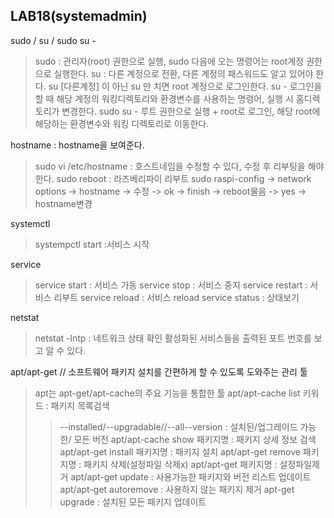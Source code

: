 ## LAB18(systemadmin)
sudo / su / sudo su -
> sudo : 관리자(root) 권한으로 실행, sudo 다음에 오는 명령어는 root계정 권한으로 실행한다.
> su : 다른 계정으로 전환, 다른 계정의 패스워드도 알고 있어야 한다.
> su [다른계정] 이 아닌 su 만 치면 root 계정으로 로그인한다.
> su - 로그인을 할 때 해당 계정의 워킹디렉토리와 환경변수를 사용하는 명령어, 실행 시 홈디렉토리가 변경한다.
> sudo su - 루트 권한으로 실행 + root로 로그인, 해당 root에 해당하는 환경변수와 워킹 디렉토리로 이동한다.

hostname : hostname을 보여준다.
> sudo vi /etc/hostname : 호스트네임을 수정할 수 있다, 수정 후 리부팅을 해야 한다.
> sudo reboot : 라즈베리파이 리부트
> sudo raspi-config -> network options -> hostname -> 수정 -> ok -> finish -> reboot물음 -> yes -> hostname변경

systemctl
> systempctl start <servicename> :서비스 시작

service
> service <servicename> start : 서비스 가동
> service <servicename> stop : 서비스 중지
> service <servicename> restart : 서비스 리부트
> service <servicename> reload : 서비스 reload
> service <servicename> status : 상태보기

netstat
> netstat -lntp : 네트워크 상태 확인 활성화된 서비스들을 출력된 포트 번호를 보고 알 수 있다.

apt/apt-get // 소프트웨어 패키지 설치를 간편하게 할 수  있도록 도와주는 관리 툴
> apt는 apt-get/apt-cache의 주요 기능을 통합한 툴
> apt/apt-cache list 키워드 : 패키지 목록검색
> > --installed/--upgradable//--all--version : 설치된/업그레이드 가능한/ 모든 버전
> apt/apt-cache show 패키지명 : 패키지 상세 정보 검색
> apt/apt-get install 패키지명 : 패키지 설치
> apt/apt-get remove 패키지명 : 패키지 삭제(설정파일 삭제x)
> apt/apt-get 패키지명 : 설정파일제거
> apt/apt-get update : 사용가능한 패키지와 버전 리스트 업데이트
> apt/apt-get autoremove : 사용하지 않는 패키지 제거
> apt-get upgrade : 설치된 모든 패키지 업데이트
